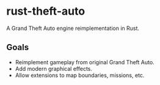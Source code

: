 # rust-theft-auto

A Grand Theft Auto engine reimplementation in Rust.

## Goals

- Reimplement gameplay from original Grand Theft Auto.
- Add modern graphical effects.
- Allow extensions to map boundaries, missions, etc.


